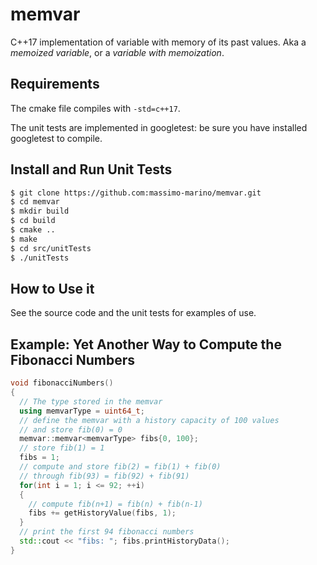 # memvar

C++17 implementation of variable with memory of its past values. Aka a *memoized variable*, or a *variable with memoization*.

## Requirements

The cmake file compiles with `-std=c++17`.

The unit tests are implemented in googletest: be sure you have installed googletest to compile.


## Install and Run Unit Tests

```bash
$ git clone https://github.com:massimo-marino/memvar.git
$ cd memvar
$ mkdir build
$ cd build
$ cmake ..
$ make
$ cd src/unitTests
$ ./unitTests
```


## How to Use it

See the source code and the unit tests for examples of use.


## Example: Yet Another Way to Compute the Fibonacci Numbers
```C++
void fibonacciNumbers()
{
  // The type stored in the memvar
  using memvarType = uint64_t;
  // define the memvar with a history capacity of 100 values
  // and store fib(0) = 0
  memvar::memvar<memvarType> fibs{0, 100};
  // store fib(1) = 1
  fibs = 1;
  // compute and store fib(2) = fib(1) + fib(0)
  // through fib(93) = fib(92) + fib(91)
  for(int i = 1; i <= 92; ++i)
  {
    // compute fib(n+1) = fib(n) + fib(n-1)
    fibs += getHistoryValue(fibs, 1);
  }
  // print the first 94 fibonacci numbers
  std::cout << "fibs: "; fibs.printHistoryData();
}
```
